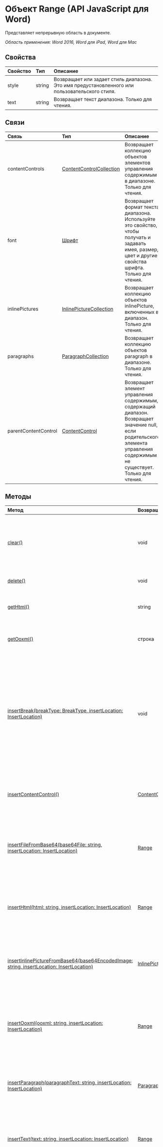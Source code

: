 ﻿# Объект Range (API JavaScript для Word)

Представляет непрерывную область в документе.

_Область применения: Word 2016, Word для iPad, Word для Mac_

## Свойства
| Свойство     | Тип   |Описание
|:---------------|:--------|:----------|
|style|string|Возвращает или задает стиль диапазона. Это имя предустановленного или пользовательского стиля.|
|text|string|Возвращает текст диапазона. Только для чтения.|

## Связи
| Связь | Тип   |Описание|
|:---------------|:--------|:----------|
|contentControls|[ContentControlCollection](contentcontrolcollection.md)|Возвращает коллекцию объектов элементов управления содержимым в диапазоне. Только для чтения.|
|font|[Шрифт](font.md)|Возвращает формат текста диапазона. Используйте это свойство, чтобы получать и задавать имея, размер, цвет и другие свойства шрифта. Только для чтения.|
|inlinePictures|[InlinePictureCollection](inlinepicturecollection.md)|Возвращает коллекцию объектов inlinePicture, включенных в диапазон. Только для чтения.|
|paragraphs|[ParagraphCollection](paragraphcollection.md)|Возвращает коллекцию объектов paragraph в диапазоне. Только для чтения.|
|parentContentControl|[ContentControl](contentcontrol.md)|Возвращает элемент управления содержимым, содержащий диапазон. Возвращает значение null, если родительского элемента управления содержимым не существует. Только для чтения.|

## Методы

| Метод           | Возвращаемый тип    |Описание|
|:---------------|:--------|:----------|
|[clear()](#clear)|void|Очищает содержимое объекта диапазона. Пользователь может отменить операцию для очищенного содержимого.|
|[delete()](#delete)|void|Удаляет диапазон и его содержимое из документа.|
|[getHtml()](#gethtml)|string|Возвращает HTML-представление объекта диапазона.|
|[getOoxml()](#getooxml)|строка|Возвращает OOXML-представление объекта диапазона.|
|[insertBreak(breakType: BreakType, insertLocation: InsertLocation)](#insertbreakbreaktype-breaktype-insertlocation-insertlocation)|void|Вставляет разрыв в указанном расположении. Разрыв можно вставить только в объекты диапазона, содержащиеся в основном тексте документа, за исключением разрыва строки, который можно вставить в любой объект в тексте. Возможные значения InsertLocation: Before и After.|
|[insertContentControl()](#insertcontentcontrol)|[ContentControl](contentcontrol.md)|Включает объект диапазона в элемент управления содержимым форматированного текста.|
|[insertFileFromBase64(base64File: string, insertLocation: InsertLocation)](#insertfilefrombase64base64file-string-insertlocation-insertlocation)|[Range](range.md)|Вставляет документ в диапазон в указанном расположении. Возможные значения InsertLocation: Replace, Start и End.|
|[insertHtml(html: string, insertLocation: InsertLocation)](#inserthtmlhtml-string-insertlocation-insertlocation)|[Range](range.md)|Вставляет HTML в диапазон в указанном расположении. Возможные значения InsertLocation: Replace, Start и End.|
|[insertInlinePictureFromBase64(base64EncodedImage: string, insertLocation: InsertLocation)](#insertinlinepicturefrombase64base64encodedimage-string-insertlocation-insertlocation)|[InlinePicture](inlinepicture.md)|Вставляет рисунок в содержимое в заданном расположении. Возможные значения insertLocation: Replace, Start, End, Before и After.
|[insertOoxml(ooxml: string, insertLocation: InsertLocation)](#insertooxmlooxml-string-insertlocation-insertlocation)|[Range](range.md)|Вставляет OOXML или wordProcessingML в диапазон в указанном расположении. Возможные значения InsertLocation: Replace, Start и End.|
|[insertParagraph(paragraphText: string, insertLocation: InsertLocation)](#insertparagraphparagraphtext-string-insertlocation-insertlocation)|[Paragraph](paragraph.md)|Вставляет абзац в диапазон в указанном расположении. Возможные значения InsertLocation: Before и After.|
|[insertText(text: string, insertLocation: InsertLocation)](#inserttexttext-string-insertlocation-insertlocation)|[Range](range.md)|Вставляет текст в диапазон в указанном расположении. Возможные значения InsertLocation: Replace, Start и End.|
|[load(param: object)](#loadparam-object)|void|Заполняет прокси-объект, созданный в слое JavaScript, значениями свойства и объекта, указанными в параметре.|
|[search(searchText: string, searchOptions: ParamTypeStrings.SearchOptions)](#searchsearchtext-string-searchoptions-paramtypestrings.searchoptions)|[SearchResultCollection](searchresultcollection.md)|Выполняет поиск с помощью указанного объекта searchOptions в области объекта диапазона. Результат поиска — это коллекция объектов диапазона.|
|[select(selectionMode: SelectionMode)](#selectselectionmode-selectionmode)|void|Выбор диапазона и переход к нему в пользовательском интерфейсе Word. Возможные значения selectionMode: Select, Start и End.|

## Сведения о методе

### clear()
Очищает содержимое объекта диапазона. Пользователь может отменить операцию для очищенного содержимого.

#### Синтаксис
```js
rangeObject.clear();
```

#### Параметры
Нет

#### Возвращаемое значение
void

#### Примеры
```js
// Run a batch operation against the Word object model.
Word.run(function (context) {

    // Queue a command to get the current selection and then
    // create a proxy range object with the results.
    var range = context.document.getSelection();

    // Queue a commmand to clear the contents of the proxy range object.
    range.clear();

    // Synchronize the document state by executing the queued commands,
    // and return a promise to indicate task completion.
    return context.sync().then(function () {
        console.log('Cleared the selection (range object)');
    });
})
.catch(function (error) {
    console.log('Error: ' + JSON.stringify(error));
    if (error instanceof OfficeExtension.Error) {
        console.log('Debug info: ' + JSON.stringify(error.debugInfo));
    }
});
```
### delete()
Удаляет диапазон и его содержимое из документа.

#### Синтаксис
```js
rangeObject.delete();
```

#### Параметры
Нет

#### Возвращаемое значение
void

#### Примеры
```js
// Run a batch operation against the Word object model.
Word.run(function (context) {

    // Queue a command to get the current selection and then
    // create a proxy range object with the results.
    var range = context.document.getSelection();

    // Queue a commmand to delete the range object.
    range.delete();

    // Synchronize the document state by executing the queued commands,
    // and return a promise to indicate task completion.
    return context.sync().then(function () {
        console.log('Deleted the selection (range object)');
    });
})
.catch(function (error) {
    console.log('Error: ' + JSON.stringify(error));
    if (error instanceof OfficeExtension.Error) {
        console.log('Debug info: ' + JSON.stringify(error.debugInfo));
    }
});
```

### getHtml()
Возвращает HTML-представление объекта диапазона.

#### Синтаксис
```js
rangeObject.getHtml();
```

#### Параметры
Нет

#### Возвращаемое значение
string

#### Примеры
```js
// Run a batch operation against the Word object model.
Word.run(function (context) {

    // Queue a command to get the current selection and then
    // create a proxy range object with the results.
    var range = context.document.getSelection();

    // Queue a commmand to get the HTML of the current selection.
    var html = range.getHtml();

    // Synchronize the document state by executing the queued commands,
    // and return a promise to indicate task completion.
    return context.sync().then(function () {
        console.log('The HTML read from the document was: ' + html.value);
    });
})
.catch(function (error) {
    console.log('Error: ' + JSON.stringify(error));
    if (error instanceof OfficeExtension.Error) {
        console.log('Debug info: ' + JSON.stringify(error.debugInfo));
    }
});
```

### getOoxml()
Возвращает OOXML-представление объекта диапазона.

#### Синтаксис
```js
rangeObject.getOoxml();
```

#### Параметры
Нет

#### Возвращаемое значение
string

#### Примеры
```js
// Run a batch operation against the Word object model.
Word.run(function (context) {

    // Queue a command to get the current selection and then
    // create a proxy range object with the results.
    var range = context.document.getSelection();

    // Queue a commmand to get the OOXML of the current selection.
    var ooxml = range.getOoxml();

    // Synchronize the document state by executing the queued commands,
    // and return a promise to indicate task completion.
    return context.sync().then(function () {
        console.log('The OOXML read from the document was:  ' + ooxml.value);
    });
})
.catch(function (error) {
    console.log('Error: ' + JSON.stringify(error));
    if (error instanceof OfficeExtension.Error) {
        console.log('Debug info: ' + JSON.stringify(error.debugInfo));
    }
});
```

### insertBreak(breakType: BreakType, insertLocation: InsertLocation)
Вставляет разрыв в указанном расположении. Разрыв можно вставить только в объекты диапазона, содержащиеся в основном тексте документа, за исключением разрыва строки, который можно вставить в любой объект в тексте. Возможные значения InsertLocation: Before и After.

#### Синтаксис
```js
rangeObject.insertBreak(breakType, insertLocation);
```

#### Параметры
| Параметр    | Тип   |Описание|
|:---------------|:--------|:----------|
|breakType|BreakType|Обязательный параметр. Тип разрыва, добавляемого в диапазон.|
|insertLocation|InsertLocation|Обязательный параметр. Возможные значения: Before и After.|

#### Возвращаемое значение
void

#### Дополнительные сведения
Невозможно вставить разрыв в верхние и нижние колонтитулы, сноску, концевую сноску, примечание и текстовое поле, за исключением разрыва строки.

#### Примеры
```js
// Run a batch operation against the Word object model.
Word.run(function (context) {

    // Queue a command to get the current selection and then
    // create a proxy range object with the results.
    var range = context.document.getSelection();

    // Queue a commmand to insert a page break after the selected text.
    range.insertBreak('page', 'After');

    // Synchronize the document state by executing the queued commands,
    // and return a promise to indicate task completion.
    return context.sync().then(function () {
        console.log('Inserted a page break after the selected text.');
    });
})
.catch(function (error) {
    console.log('Error: ' + JSON.stringify(error));
    if (error instanceof OfficeExtension.Error) {
        console.log('Debug info: ' + JSON.stringify(error.debugInfo));
    }
});
```

### insertContentControl()
Включает объект диапазона в элемент управления содержимым форматированного текста.

#### Синтаксис
```js
rangeObject.insertContentControl();
```

#### Параметры
Нет

#### Возвращаемое значение
[ContentControl](contentcontrol.md)

#### Примеры
```js
// Run a batch operation against the Word object model.
Word.run(function (context) {

    // Queue a command to get the current selection and then
    // create a proxy range object with the results.
    var range = context.document.getSelection();

    // Queue a commmand to insert a content control around the selected text,
    // and create a proxy content control object. We'll update the properties
    // on the content control.
    var myContentControl = range.insertContentControl();
    myContentControl.tag = "Customer-Address";
    myContentControl.title = "Enter Customer Address Here:";
    myContentControl.style = "Normal";
    myContentControl.insertText("One Microsoft Way, Redmond, WA 98052", 'replace');
    myContentControl.cannotEdit = true;

    // Synchronize the document state by executing the queued commands,
    // and return a promise to indicate task completion.
    return context.sync().then(function () {
        console.log('Wrapped a content control around the selected text.');
    });
})
.catch(function (error) {
    console.log('Error: ' + JSON.stringify(error));
    if (error instanceof OfficeExtension.Error) {
        console.log('Debug info: ' + JSON.stringify(error.debugInfo));
    }
});
```

### insertFileFromBase64(base64File: string, insertLocation: InsertLocation)
Вставляет документ в диапазон в указанном расположении. Возможные значения InsertLocation: Replace, Start и End.

#### Синтаксис
```js
rangeObject.insertFileFromBase64(base64File, insertLocation);
```

#### Параметры
| Параметр    | Тип   |Описание|
|:---------------|:--------|:----------|
|base64File|string|Обязательный параметр. Содержимое файла с кодировкой base64, которое необходимо вставить.|
|insertLocation|InsertLocation|Обязательный параметр. Возможные значения: Replace, Start и End.|

#### Возвращаемое значение
[Range](range.md)

#### Примеры
```js
// Run a batch operation against the Word object model.
Word.run(function (context) {

    // Queue a command to get the current selection and then
    // create a proxy range object with the results.
    var range = context.document.getSelection();

    // Queue a commmand to insert base64 encoded .docx at the beginning of the range.
    // You'll need to implement getBase64() to make this work.
    range.insertFileFromBase64(getBase64(), Word.InsertLocation.start);

    // Synchronize the document state by executing the queued commands,
    // and return a promise to indicate task completion.
    return context.sync().then(function () {
        console.log('Added base64 encoded text to the beginning of the range.');
    });
})
.catch(function (error) {
    console.log('Error: ' + JSON.stringify(error));
    if (error instanceof OfficeExtension.Error) {
        console.log('Debug info: ' + JSON.stringify(error.debugInfo));
    }
});
```

### insertHtml(html: string, insertLocation: InsertLocation)
Вставляет HTML в диапазон в указанном расположении. Возможные значения InsertLocation: Replace, Start и End.

#### Синтаксис
```js
rangeObject.insertHtml(html, insertLocation);
```

#### Параметры
| Параметр    | Тип   |Описание|
|:---------------|:--------|:----------|
|html|string|Обязательный параметр. HTML-код, который необходимо вставить в диапазон.|
|insertLocation|InsertLocation|Обязательный параметр. Возможные значения: Replace, Start и End.|

#### Возвращаемое значение
[Range](range.md)

#### Примеры
```js
// Run a batch operation against the Word object model.
Word.run(function (context) {

    // Queue a command to get the current selection and then
    // create a proxy range object with the results.
    var range = context.document.getSelection();

    // Queue a commmand to insert HTML in to the beginning of the range.
    range.insertHtml('<strong>This is text inserted with range.insertHtml()</strong>', Word.InsertLocation.start);

    // Synchronize the document state by executing the queued commands,
    // and return a promise to indicate task completion.
    return context.sync().then(function () {
        console.log('HTML added to the beginning of the range.');
    });
})
.catch(function (error) {
    console.log('Error: ' + JSON.stringify(error));
    if (error instanceof OfficeExtension.Error) {
        console.log('Debug info: ' + JSON.stringify(error.debugInfo));
    }
});
```

### insertInlinePictureFromBase64(base64EncodedImage: string, insertLocation: InsertLocation)
Вставляет рисунок в содержимое в заданном расположении. Возможные значения insertLocation: Replace, Start, End, Before и After.

#### Синтаксис
rangeObject.insertInlinePictureFromBase64(image, insertLocation);

#### Параметры
| Параметр    | Тип   |Описание|
|:---------------|:--------|:----------|
|base64EncodedImage|string|Обязательный параметр. Вставляемое в диапазон изображение в кодировке base64.|
|insertLocation|InsertLocation|Обязательный параметр. Возможные значения: Replace, Start, End, Before и After.|

#### Возвращаемое значение
[InlinePicture](inlinepicture.md)

### insertOoxml(ooxml: string, insertLocation: InsertLocation)
Вставляет OOXML или wordProcessingML в диапазон в указанном расположении. Возможные значения InsertLocation: Replace, Start и End.

#### Синтаксис
```js
rangeObject.insertOoxml(ooxml, insertLocation);
```

#### Параметры
| Параметр    | Тип   |Описание|
|:---------------|:--------|:----------|
|"ooxml"|string|Обязательный параметр. OOXML или wordProcessingML, которые необходимо вставить в диапазон.|
|insertLocation|InsertLocation|Обязательный параметр. Возможные значения: Replace, Start и End.|

#### Возвращаемое значение
[Range](range.md)

#### Примеры
```js
// Run a batch operation against the Word object model.
Word.run(function (context) {

    // Queue a command to get the current selection and then
    // create a proxy range object with the results.
    var range = context.document.getSelection();

    // Queue a commmand to insert OOXML in to the beginning of the range.
    range.insertOoxml("<pkg:package xmlns:pkg='http://schemas.microsoft.com/office/2006/xmlPackage'><pkg:part pkg:name='/_rels/.rels' pkg:contentType='application/vnd.openxmlformats-package.relationships+xml' pkg:padding='512'><pkg:xmlData><Relationships xmlns='http://schemas.openxmlformats.org/package/2006/relationships'><Relationship Id='rId1' Type='http://schemas.openxmlformats.org/officeDocument/2006/relationships/officeDocument' Target='word/document.xml'/></Relationships></pkg:xmlData></pkg:part><pkg:part pkg:name='/word/document.xml' pkg:contentType='application/vnd.openxmlformats-officedocument.wordprocessingml.document.main+xml'><pkg:xmlData><w:document xmlns:w='http://schemas.openxmlformats.org/wordprocessingml/2006/main' ><w:body><w:p><w:pPr><w:spacing w:before='360' w:after='0' w:line='480' w:lineRule='auto'/><w:rPr><w:color w:val='70AD47' w:themeColor='accent6'/><w:sz w:val='28'/></w:rPr></w:pPr><w:r><w:rPr><w:color w:val='70AD47' w:themeColor='accent6'/><w:sz w:val='28'/></w:rPr><w:t>This text has formatting directly applied to achieve its font size, color, line spacing, and paragraph spacing.</w:t></w:r></w:p></w:body></w:document></pkg:xmlData></pkg:part></pkg:package>", Word.InsertLocation.start);

    // Synchronize the document state by executing the queued commands,
    // and return a promise to indicate task completion.
    return context.sync().then(function () {
        console.log('OOXML added to the beginning of the range.');
    });
})
.catch(function (error) {
    console.log('Error: ' + JSON.stringify(error));
    if (error instanceof OfficeExtension.Error) {
        console.log('Debug info: ' + JSON.stringify(error.debugInfo));
    }
});
```

#### Дополнительные сведения
Рекомендации по работе с OOXML см. в статье [Создание улучшенных надстроек для Word с помощью Office Open XML](https://msdn.microsoft.com/en-us/library/office/dn423225.aspx).

### insertParagraph(paragraphText: string, insertLocation: InsertLocation)
Вставляет абзац в диапазон в указанном расположении. Возможные значения InsertLocation: Before и After.

#### Синтаксис
```js
rangeObject.insertParagraph(paragraphText, insertLocation);
```

#### Параметры
| Параметр    | Тип   |Описание|
|:---------------|:--------|:----------|
|paragraphText|string|Обязательный параметр. Текст абзаца, который необходимо вставить.|
|insertLocation|InsertLocation|Обязательный параметр. Возможные значения: Before и After.|

#### Возвращаемое значение
[Paragraph](paragraph.md)

#### Примеры
```js
// Run a batch operation against the Word object model.
Word.run(function (context) {

    // Queue a command to get the current selection and then
    // create a proxy range object with the results.
    var range = context.document.getSelection();

    // Queue a commmand to insert the paragraph after the range.
    range.insertParagraph('Content of a new paragraph', Word.InsertLocation.after);

    // Synchronize the document state by executing the queued commands,
    // and return a promise to indicate task completion.
    return context.sync().then(function () {
        console.log('Paragraph added to the end of the range.');
    });
})
.catch(function (error) {
    console.log('Error: ' + JSON.stringify(error));
    if (error instanceof OfficeExtension.Error) {
        console.log('Debug info: ' + JSON.stringify(error.debugInfo));
    }
});
```

### insertText(text: string, insertLocation: InsertLocation)
Вставляет текст в диапазон в указанном расположении. Возможные значения InsertLocation: Replace, Start и End.

#### Синтаксис
```js
rangeObject.insertText(text, insertLocation);
```

#### Параметры
| Параметр    | Тип   |Описание|
|:---------------|:--------|:----------|
|text|string|Обязательный параметр. Текст, который необходимо вставить.|
|insertLocation|InsertLocation|Обязательный параметр. Возможные значения: Replace, Start и End.|

#### Возвращаемое значение
[Range](range.md)

#### Примеры
```js
// Run a batch operation against the Word object model.
Word.run(function (context) {

    // Queue a command to get the current selection and then
    // create a proxy range object with the results.
    var range = context.document.getSelection();

    // Queue a commmand to insert the paragraph at the end of the range.
    range.insertText('New text inserted into the range.', Word.InsertLocation.end);

    // Synchronize the document state by executing the queued commands,
    // and return a promise to indicate task completion.
    return context.sync().then(function () {
        console.log('Text added to the end of the range.');
    });
})
.catch(function (error) {
    console.log('Error: ' + JSON.stringify(error));
    if (error instanceof OfficeExtension.Error) {
        console.log('Debug info: ' + JSON.stringify(error.debugInfo));
    }
});
```

### load(param: object)
Заполняет прокси-объект, созданный в слое JavaScript, значениями свойства и объекта, указанными в параметре.

#### Синтаксис
```js
object.load(param);
```

#### Параметры
| Параметр    | Тип   |Описание|
|:---------------|:--------|:----------|
|param|object|Необязательный параметр. Принимает имена параметров и связей в виде строки с разделителями или массива. Либо укажите объект [loadOption](loadoption.md).|

#### Возвращаемое значение
void

#### Примеры
```js
// Run a batch operation against the Word object model.
Word.run(function (context) {

    // Queue a command to get the current selection and then
    // create a proxy range object with the results.
    var range = context.document.getSelection();

    // Queue a commmand to load font and style information for the range.
    context.load(range, 'font/size, font/name, font/color, style');

    // Synchronize the document state by executing the queued commands,
    // and return a promise to indicate task completion.
    return context.sync().then(function () {

        // Show the results of the load method. Here we show the
        // property values on the range object.
        var results = "  ---Font size: " + range.font.size +
                      "  ---Font name: " + range.font.name +
                      "  ---Font color: " + range.font.color +
                      "  ---Style: " + range.style;
        console.log(results);
    });
})
.catch(function (error) {
    console.log('Error: ' + JSON.stringify(error));
    if (error instanceof OfficeExtension.Error) {
        console.log('Debug info: ' + JSON.stringify(error.debugInfo));
    }
});
```

### search(searchText: string, searchOptions: ParamTypeStrings.SearchOptions)
Выполняет поиск с помощью указанного объекта searchOptions в области объекта диапазона. Результат поиска — это коллекция объектов диапазона.

#### Синтаксис
```js
rangeObject.search(searchText, searchOptions);
```

#### Параметры
| Параметр    | Тип   |Описание|
|:---------------|:--------|:----------|
|searchText|string|Обязательный параметр. Текст для поиска.|
|[searchOptions](searchoptions.md)|ParamTypeStrings.SearchOptions|Необязательный параметр. Параметры поиска.|

#### Возвращаемое значение
[SearchResultCollection](searchresultcollection.md)


### select(selectionMode: SelectionMode)
Выбор диапазона и переход к нему в пользовательском интерфейсе Word. Возможные значения selectionMode: Select, Start и End.

#### Синтаксис
```js
rangeObject.select(selectionMode);
```

#### Параметры
| Параметр    | Тип   |Описание|
|:---------------|:--------|:----------|
|selectionMode|SelectionMode|Необязательный параметр. Возможные режимы выбора: Select, Start и End. Значение по умолчанию — Select.|

#### Возвращаемое значение
void

#### Примеры
```js
// Run a batch operation against the Word object model.
Word.run(function (context) {

    // Queue a command to get the current selection and then
    // create a proxy range object with the results.
    var range = context.document.getSelection();

    // Queue a commmand to insert HTML in to the beginning of the range.
    range.insertHtml('<strong>This is text inserted with range.insertHtml()</strong>', Word.InsertLocation.start);

    // Queue a command to select the HTML that was inserted.
    range.select();

    // Synchronize the document state by executing the queued commands,
    // and return a promise to indicate task completion.
    return context.sync().then(function () {
        console.log('Selected the range.');
    });
})
.catch(function (error) {
    console.log('Error: ' + JSON.stringify(error));
    if (error instanceof OfficeExtension.Error) {
        console.log('Debug info: ' + JSON.stringify(error.debugInfo));
    }
});
```

## Сведения о поддержке
Используйте [набор требований](../office-add-in-requirement-sets.md) в проверках среды выполнения, чтобы обеспечить поддержку ведущей версии Word для своего приложения. Дополнительные сведения о требованиях ведущих приложений и серверов Office см. в статье [Требования для запуска надстроек Office](../../docs/overview/requirements-for-running-office-add-ins.md).
